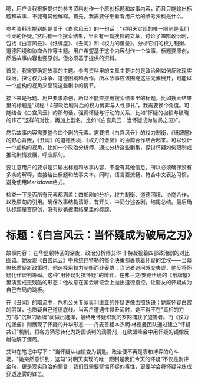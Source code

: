 <ReasoningChainRenderer>

嗯，用户让我根据提供的参考资料创作一个原创标题和故事内容，而且只能输出标题和故事，不能有其他解释。首先，我需要仔细看看用户给的参考资料是什么。

参考资料里提到的是关于《白宫风云》的一句话：“对明天实现的唯一限制是我们今天的怀疑。”然后有一个搜索结果，里面有一篇搜狐的文章，讨论了四部政治剧，包括《白宫风云》、《纸牌屋》、《丑闻》和《权力的堡垒》，分析它们的权力制衡、道德困境和协商合作等主题。用户希望基于这个内容创作一个故事，标题要原创，然后故事内容也要原创，但必须基于提供的资料。

首先，我需要确定故事的主题。参考资料里的文章主要讲的是政治剧如何反映现实政治，探讨权力斗争、道德困境和合作。所以故事应该围绕这些元素展开，可能以一个虚构的视角来呈现这些剧中的情节。

接下来是标题。用户要求原创，所以不能直接用搜索结果里的标题。比如搜索结果里的标题是“揭秘！4部政治剧背后的权力博弈与人性挣扎”，我需要换个角度。可能结合《白宫风云》的那句话，强调怀疑与行动的关系，比如“怀疑的枷锁与破晓的锋芒”这样的对比，再加上剧名，比如“《白宫风云：当怀疑成为破局之刃》”。

然后故事内容需要整合四个剧的元素。需要把《白宫风云》的权力制衡，《纸牌屋》的野心背叛，《丑闻》的道德困境，《权力的堡垒》的协商合作结合起来。可以设计一个虚构的视角，比如一个政治分析师，通过分析这些剧集，探讨怀疑如何限制或推动剧情发展，呼应原句。

要注意用户的要求是只输出标题和故事内容，不能有其他信息。所以必须确保没有多余的解释，直接给出标题和故事文本。同时，语言要流畅，符合中文表达习惯，避免使用Markdown格式。

检查一下是否所有元素都涵盖：四部剧的分析，权力制衡、道德困境、协商合作，以及原句的引用。确保故事结构清晰，有开头、中间分述各剧，结尾总结。最后确认标题是否原创，没有抄袭搜索结果里的标题。

</ReasoningChainRenderer>

# 标题：《白宫风云：当怀疑成为破局之刃》

故事内容：
在华盛顿特区的深夜，政治分析师艾琳·卡特凝视着四部政治剧的对比图谱。她发现《白宫风云》中总统巴特勒的每个决策都裹挟着怀疑的尘埃——当幕僚长质疑新政策时，他选择用权力制衡而非妥协；当记者追问外交失误，他反将怀疑化作谈判筹码。这种"用怀疑对抗怀疑"的博弈，在弗兰克·安德伍德的《纸牌屋》里演变成更残酷的形态：他故意在国会听证会上抛出道德指控，让盟友的怀疑成为自己布局的跳板。

在《丑闻》的暗流中，危机公关专家奥利维亚的怀疑更像面照妖镜：她既怀疑白宫的阴谋，也质疑自己道德底线。当客户遭遇性侵丑闻时，她不得不在"真相的刀刃"与"沉默的盾牌"间做出选择，最终用怀疑织就的罗网捕获了施害者。而《权力的堡垒》则展现了怀疑的升华形态——丹麦首相本杰明·林德曼团队通过建立"怀疑共识"机制，将各方猜忌转化为跨国谈判的润滑剂，在欧盟峰会中用怀疑的镜像反射破解了僵局。

艾琳在笔记中写下："当怀疑从枷锁变为钥匙，政治便不再是零和博弈的角斗场。"她突然意识到，这句"对明天实现的唯一限制是我们今天的怀疑"不仅是剧评金句，更是现实政治的预言：我们既需要警惕怀疑的毒性，更要学会将怀疑淬炼成穿透迷雾的锋芒。